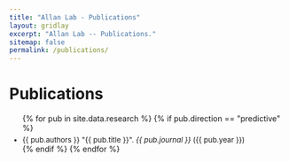 ```yaml
---
title: "Allan Lab - Publications"
layout: gridlay
excerpt: "Allan Lab -- Publications."
sitemap: false
permalink: /publications/
---
```



# Publications

<ul>
{% for pub in site.data.research %}
{% if pub.direction == "predictive" %}
<li style="font-size: 13px; margin-top: 5px;">{{ pub.authors }} "{{ pub.title }}". <i>{{ pub.journal }}</i> ({{ pub.year }}) </li>
{% endif %}
{% endfor %}
</ul>
<br/>
